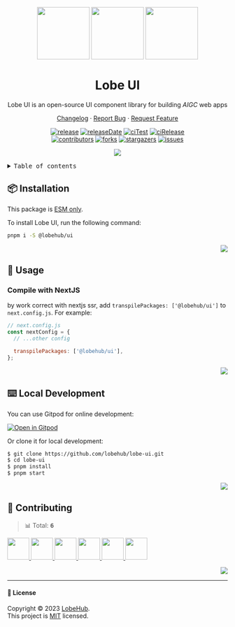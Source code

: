 <a name="readme-top"></a>

<div align="center">

<img height="120" src="https://registry.npmmirror.com/@lobehub/assets-logo/1.0.0/files/assets/logo-3d.webp">
<img height="120" src="https://gw.alipayobjects.com/zos/kitchen/qJ3l3EPsdW/split.svg">
<img height="120" src="https://registry.npmmirror.com/@lobehub/assets-emoji/1.3.0/files/assets/lollipop.webp">

<h1>Lobe UI</h1>

Lobe UI is an open-source UI component library for building _AIGC_ web apps

[Changelog](./CHANGELOG.md) · [Report Bug][issues-url] · [Request Feature][issues-url]

<!-- SHIELD GROUP -->

[![release][release-shield]][release-url]
[![releaseDate][release-date-shield]][release-date-url]
[![ciTest][ci-test-shield]][ci-test-url]
[![ciRelease][ci-release-shield]][ci-release-url] <br/>
[![contributors][contributors-shield]][contributors-url]
[![forks][forks-shield]][forks-url]
[![stargazers][stargazers-shield]][stargazers-url]
[![issues][issues-shield]][issues-url]

![](https://raw.githubusercontent.com/andreasbm/readme/master/assets/lines/rainbow.png)

</div>

<details>
<summary><kbd>Table of contents</kbd></summary>

#### TOC

- [📦 Installation](#-installation)

- [🤯 Usage](#-usage)

  - [Compile with NextJS](#compile-with-nextjs)

- [⌨️ Local Development](#️-local-development)

- [🤝 Contributing](#-contributing)

####

</details>

## 📦 Installation

This package is [ESM only](https://gist.github.com/sindresorhus/a39789f98801d908bbc7ff3ecc99d99c).

To install Lobe UI, run the following command:

```bash
pnpm i -S @lobehub/ui
```

<div align="right">

[![][back-to-top]](#readme-top)

</div>

## 🤯 Usage

### Compile with NextJS

by work correct with nextjs ssr, add `transpilePackages: ['@lobehub/ui']` to `next.config.js`. For example:

```js
// next.config.js
const nextConfig = {
  // ...other config

  transpilePackages: ['@lobehub/ui'],
};
```

<div align="right">

[![][back-to-top]](#readme-top)

</div>

## ⌨️ Local Development

You can use Gitpod for online development:

[![Open in Gitpod](https://gitpod.io/button/open-in-gitpod.svg)][gitpod-url]

Or clone it for local development:

```bash
$ git clone https://github.com/lobehub/lobe-ui.git
$ cd lobe-ui
$ pnpm install
$ pnpm start
```

<div align="right">

[![][back-to-top]](#readme-top)

</div>

## 🤝 Contributing

<!-- CONTRIBUTION GROUP -->

> 📊 Total: <kbd>**6**</kbd>

<a href="https://github.com/canisminor1990" title="canisminor1990">
  <img src="https://avatars.githubusercontent.com/u/17870709?v=4" width="50" />
</a>
<a href="https://github.com/arvinxx" title="arvinxx">
  <img src="https://avatars.githubusercontent.com/u/28616219?v=4" width="50" />
</a>
<a href="https://github.com/apps/dependabot" title="dependabot[bot]">
  <img src="https://avatars.githubusercontent.com/in/29110?v=4" width="50" />
</a>
<a href="https://github.com/actions-user" title="actions-user">
  <img src="https://avatars.githubusercontent.com/u/65916846?v=4" width="50" />
</a>
<a href="https://github.com/Wxh16144" title="Wxh16144">
  <img src="https://avatars.githubusercontent.com/u/32004925?v=4" width="50" />
</a>
<a href="https://github.com/meganjohnson96" title="meganjohnson96">
  <img src="https://avatars.githubusercontent.com/u/136729222?v=4" width="50" />
</a>

<!-- CONTRIBUTION END -->

<div align="right">

[![][back-to-top]](#readme-top)

</div>

---

#### 📝 License

Copyright © 2023 [LobeHub][profile-url]. <br />
This project is [MIT](./LICENSE) licensed.

<!-- LINK GROUP -->

[profile-url]: https://github.com/lobehub
[gitpod-url]: https://gitpod.io/#https://github.com/lobehub/lobe-ui

<!-- SHIELD LINK GROUP -->

[back-to-top]: https://img.shields.io/badge/-BACK_TO_TOP-151515?style=flat-square

<!-- release -->

[release-shield]: https://img.shields.io/npm/v/@lobehub/ui?label=%F0%9F%A4%AF%20NPM
[release-url]: https://www.npmjs.com/package/@lobehub/ui

<!-- releaseDate -->

[release-date-shield]: https://img.shields.io/github/release-date/lobehub/lobe-ui?style=flat
[release-date-url]: https://github.com/lobehub/lobe-ui/releases

<!-- ciTest -->

[ci-test-shield]: https://github.com/lobehub/lobe-ui/workflows/Test%20CI/badge.svg
[ci-test-url]: https://github.com/lobehub/lobe-ui/actions?query=workflow%3ATest%20CI

<!-- ciRelease -->

[ci-release-shield]: https://github.com/lobehub/lobe-ui/workflows/Release%20CI/badge.svg
[ci-release-url]: https://github.com/lobehub/lobe-ui/actions?query=workflow%3ARelease%20CI

<!-- contributors -->

[contributors-shield]: https://img.shields.io/github/contributors/lobehub/lobe-ui.svg?style=flat
[contributors-url]: https://github.com/lobehub/lobe-ui/graphs/contributors

<!-- forks -->

[forks-shield]: https://img.shields.io/github/forks/lobehub/lobe-ui.svg?style=flat
[forks-url]: https://github.com/lobehub/lobe-ui/network/members

<!-- stargazers -->

[stargazers-shield]: https://img.shields.io/github/stars/lobehub/lobe-ui.svg?style=flat
[stargazers-url]: https://github.com/lobehub/lobe-ui/stargazers

<!-- issues -->

[issues-shield]: https://img.shields.io/github/issues/lobehub/lobe-ui.svg?style=flat
[issues-url]: https://github.com/lobehub/lobe-ui/issues/new/choose
